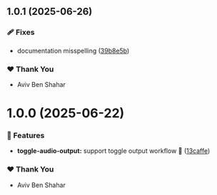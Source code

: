 ## 1.0.1 (2025-06-26)

### 🩹 Fixes

- documentation misspelling ([39b8e5b](https://github.com/Avivbens/alfredo/commit/39b8e5b))

### ❤️ Thank You

- Aviv Ben Shahar

# 1.0.0 (2025-06-22)

### 🚀 Features

- **toggle-audio-output:** support toggle output workflow 🥷 ([13caffe](https://github.com/Avivbens/alfredo/commit/13caffe))

### ❤️ Thank You

- Aviv Ben Shahar
